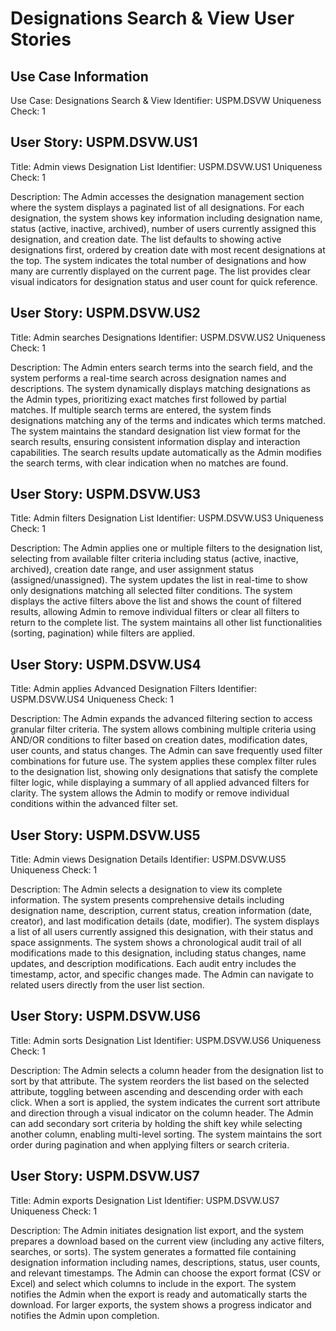 # Designations Search & View User Stories

## Use Case Information
Use Case: Designations Search & View
Identifier: USPM.DSVW
Uniqueness Check: 1

## User Story: USPM.DSVW.US1
Title: Admin views Designation List
Identifier: USPM.DSVW.US1
Uniqueness Check: 1

Description:
The Admin accesses the designation management section where the system displays a paginated list of all designations. For each designation, the system shows key information including designation name, status (active, inactive, archived), number of users currently assigned this designation, and creation date. The list defaults to showing active designations first, ordered by creation date with most recent designations at the top. The system indicates the total number of designations and how many are currently displayed on the current page. The list provides clear visual indicators for designation status and user count for quick reference.

## User Story: USPM.DSVW.US2
Title: Admin searches Designations
Identifier: USPM.DSVW.US2
Uniqueness Check: 1

Description:
The Admin enters search terms into the search field, and the system performs a real-time search across designation names and descriptions. The system dynamically displays matching designations as the Admin types, prioritizing exact matches first followed by partial matches. If multiple search terms are entered, the system finds designations matching any of the terms and indicates which terms matched. The system maintains the standard designation list view format for the search results, ensuring consistent information display and interaction capabilities. The search results update automatically as the Admin modifies the search terms, with clear indication when no matches are found.

## User Story: USPM.DSVW.US3
Title: Admin filters Designation List
Identifier: USPM.DSVW.US3
Uniqueness Check: 1

Description:
The Admin applies one or multiple filters to the designation list, selecting from available filter criteria including status (active, inactive, archived), creation date range, and user assignment status (assigned/unassigned). The system updates the list in real-time to show only designations matching all selected filter conditions. The system displays the active filters above the list and shows the count of filtered results, allowing Admin to remove individual filters or clear all filters to return to the complete list. The system maintains all other list functionalities (sorting, pagination) while filters are applied.

## User Story: USPM.DSVW.US4
Title: Admin applies Advanced Designation Filters
Identifier: USPM.DSVW.US4
Uniqueness Check: 1

Description:
The Admin expands the advanced filtering section to access granular filter criteria. The system allows combining multiple criteria using AND/OR conditions to filter based on creation dates, modification dates, user counts, and status changes. The Admin can save frequently used filter combinations for future use. The system applies these complex filter rules to the designation list, showing only designations that satisfy the complete filter logic, while displaying a summary of all applied advanced filters for clarity. The system allows the Admin to modify or remove individual conditions within the advanced filter set.

## User Story: USPM.DSVW.US5
Title: Admin views Designation Details
Identifier: USPM.DSVW.US5
Uniqueness Check: 1

Description:
The Admin selects a designation to view its complete information. The system presents comprehensive details including designation name, description, current status, creation information (date, creator), and last modification details (date, modifier). The system displays a list of all users currently assigned this designation, with their status and space assignments. The system shows a chronological audit trail of all modifications made to this designation, including status changes, name updates, and description modifications. Each audit entry includes the timestamp, actor, and specific changes made. The Admin can navigate to related users directly from the user list section.

## User Story: USPM.DSVW.US6
Title: Admin sorts Designation List
Identifier: USPM.DSVW.US6
Uniqueness Check: 1

Description:
The Admin selects a column header from the designation list to sort by that attribute. The system reorders the list based on the selected attribute, toggling between ascending and descending order with each click. When a sort is applied, the system indicates the current sort attribute and direction through a visual indicator on the column header. The Admin can add secondary sort criteria by holding the shift key while selecting another column, enabling multi-level sorting. The system maintains the sort order during pagination and when applying filters or search criteria.

## User Story: USPM.DSVW.US7
Title: Admin exports Designation List
Identifier: USPM.DSVW.US7
Uniqueness Check: 1

Description:
The Admin initiates designation list export, and the system prepares a download based on the current view (including any active filters, searches, or sorts). The system generates a formatted file containing designation information including names, descriptions, status, user counts, and relevant timestamps. The Admin can choose the export format (CSV or Excel) and select which columns to include in the export. The system notifies the Admin when the export is ready and automatically starts the download. For larger exports, the system shows a progress indicator and notifies the Admin upon completion.